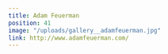```yaml
---
title: Adam Feuerman
position: 41
image: "/uploads/gallery__adamfeuerman.jpg"
link: http://www.adamfeuerman.com/
---
```


